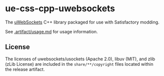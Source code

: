 # ue-css-cpp-uwebsockets

The [uWebSockets](https://github.com/uNetworking/uWebSockets) C++ library packaged for use with Satisfactory modding.

See [.artifact/usage.md](.artifact/usage.md) for usage information.

## License

The licenses of uwebsockets/usockets (Apache 2.0), libuv (MIT), and zlib (zLib License)
are included in the `share/**/copyright` files located within the release artifact.
